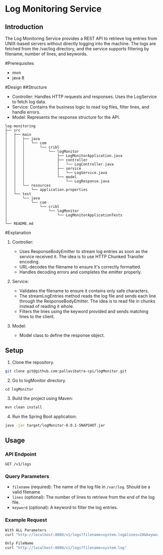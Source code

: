 # Log Monitoring Service

## Introduction

The Log Monitoring Service provides a REST API to retrieve log entries from UNIX-based servers without directly logging into the machine. The logs are fetched from the /var/log directory, and the service supports filtering by filename, number of lines, and keywords.

#Prerequisites
- mvn 
- java 8

#Design
##Structure

- Controller: Handles HTTP requests and responses. Uses the LogService to fetch log data.
- Service: Contains the business logic to read log files, filter lines, and handle errors.
- Model: Represents the response structure for the API.

```
log-monitoring
├── src
│   ├── main
│   │   ├── java
│   │   │   └── com
│   │   │       └── cribl
│   │   │           └── logMonitor
│   │   │               ├── LogMonitorApplication.java
│   │   │               ├── controller
│   │   │               │   └── LogController.java
│   │   │               ├── service
│   │   │               │   └── LogService.java
│   │   │               └── model
│   │   │                   └── LogResponse.java
│   │   └── resources
│   │       └── application.properties
│   └── test
│       └── java
│           └── com
│               └── cribl
│                   └── logMonitor
│                       └── LogMonitorApplicationTests
│                           
└── README.md
```
#Explanation
1. Controller:
   - Uses ResponseBodyEmitter to stream log entries as soon as the service received it. The idea is to use HTTP Chunked Transfer encoding.
   - URL-decodes the filename to ensure it's correctly formatted.
   - Handles decoding errors and completes the emitter properly.

2. Service:
   - Validates the filename to ensure it contains only safe characters.
   - The streamLogEntries method reads the log file and sends each line through the ResponseBodyEmitter. The idea is to read file in chunks instead of reading it whole.
   - Filters the lines using the keyword provided and sends matching lines to the client.
3. Model:
   - Model class to define the response object.
   
## Setup

1. Clone the repository.
```bash
git clone git@github.com:pallavibatra-cpi/logMonitor.git
```
2. Go to logMonitor directory.
```
cd logMonitor
```
3. Build the project using Maven:
 ```bash
 mvn clean install
 ```
4. Run the Spring Boot application:
```bash
java -jar target/logMonitor-0.0.1-SNAPSHOT.jar
```

## Usage

### API Endpoint

`GET /v1/logs`

### Query Parameters

- `filename` (required): The name of the log file in `/var/log`. Should be a valid filename 
- `lines` (optional): The number of lines to retrieve from the end of the log file.
- `keyword` (optional): A keyword to filter the log entries.

### Example Request

```bash
With ALL Parameters
curl "http://localhost:8080/v1/logs?filename=system.log&lines=20&keyword=error"

Only FileName
curl "http://localhost:8080/v1/logs?filename=system.log"
